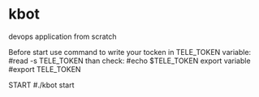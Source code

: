 # kbot
devops application from scratch

Before start use command to write your tocken in TELE_TOKEN variable:
#read -s TELE_TOKEN
than check:
#echo $TELE_TOKEN
export variable
#export TELE_TOKEN

START
#./kbot start

